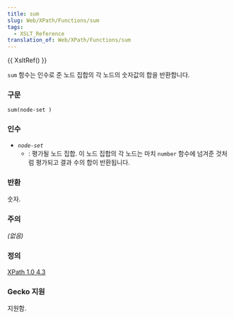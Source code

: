 ```yaml
---
title: sum
slug: Web/XPath/Functions/sum
tags:
  - XSLT_Reference
translation_of: Web/XPath/Functions/sum
---
```


{{ XsltRef() }}

`sum` 함수는 인수로 준 노드 집합의 각 노드의 숫자값의 합을 반환합니다.

### 구문

```
sum(node-set )
```

### 인수

- _`node-set`_
  - : 평가될 노드 집합. 이 노드 집합의 각 노드는 마치 `number` 함수에 넘겨준 것처럼 평가되고 결과 수의 합이 반환됩니다.

### 반환

숫자.

### 주의

_(없음)_

### 정의

[XPath 1.0 4.3](http://www.w3.org/TR/xpath#function-sum)

### Gecko 지원

지원함.
